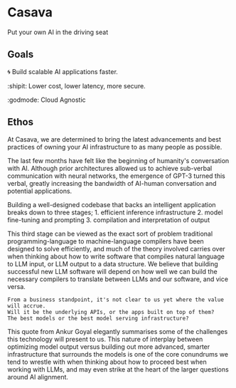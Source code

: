 # Casava 
  Put your own AI in the driving seat

## Goals
:cyclone: Build scalable AI applications faster. 

:shipit: Lower cost, lower latency, more secure. 

:godmode: Cloud Agnostic

## Ethos

At Casava, we are determined to bring the latest advancements and best practices of owning your AI infrastructure to as many people as possible.

The last few months have felt like the beginning of humanity's conversation with AI. Although prior architectures allowed us to achieve sub-verbal communication with neural networks, the emergence of GPT-3 turned this verbal, greatly increasing the bandwidth of AI-human conversation and potential applications.

Building a well-designed codebase that backs an intelligent application breaks down to three stages; 
    1. efficient inference infrastructure
    2. model fine-tuning and prompting
    3. compilation and interpretation of output

This third stage can be viewed as the exact sort of problem traditional programming-language to machine-language compilers have been designed to solve efficiently, and much of the theory involved carries over when thinking about how to write software that compiles natural language to LLM input, or LLM output to a data structure. We believe that building successful new LLM software will depend on how well we can build the necessary compilers to translate between
LLMs and our software, and vice versa.

```
From a business standpoint, it's not clear to us yet where the value will accrue.
Will it be the underlying APIs, or the apps built on top of them?
The best models or the best model serving infrastructure?
```

This quote from Ankur Goyal elegantly summarises some of the challenges this technology will present to us. This nature of interplay between optimizing model output versus building out more advanced, smarter infrastructure that surrounds the models is one of the core conundrums we tend to wrestle with when thinking about how to proceed best when working with LLMs, and may even strike at the heart of the larger questions around AI alignment.
